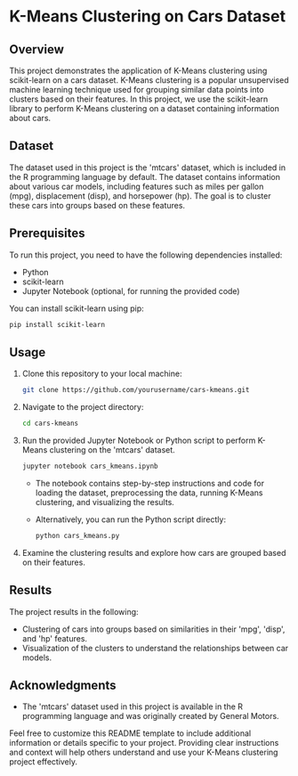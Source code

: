 # K-Means Clustering on Cars Dataset

## Overview

This project demonstrates the application of K-Means clustering using scikit-learn on a cars dataset. K-Means clustering is a popular unsupervised machine learning technique used for grouping similar data points into clusters based on their features. In this project, we use the scikit-learn library to perform K-Means clustering on a dataset containing information about cars.

## Dataset

The dataset used in this project is the 'mtcars' dataset, which is included in the R programming language by default. The dataset contains information about various car models, including features such as miles per gallon (mpg), displacement (disp), and horsepower (hp). The goal is to cluster these cars into groups based on these features.

## Prerequisites

To run this project, you need to have the following dependencies installed:

- Python
- scikit-learn
- Jupyter Notebook (optional, for running the provided code)

You can install scikit-learn using pip:

```bash
pip install scikit-learn
```

## Usage

1. Clone this repository to your local machine:

   ```bash
   git clone https://github.com/yourusername/cars-kmeans.git
   ```

2. Navigate to the project directory:

   ```bash
   cd cars-kmeans
   ```

3. Run the provided Jupyter Notebook or Python script to perform K-Means clustering on the 'mtcars' dataset.

   ```bash
   jupyter notebook cars_kmeans.ipynb
   ```

   - The notebook contains step-by-step instructions and code for loading the dataset, preprocessing the data, running K-Means clustering, and visualizing the results.
   - Alternatively, you can run the Python script directly:

     ```bash
     python cars_kmeans.py
     ```

4. Examine the clustering results and explore how cars are grouped based on their features.

## Results

The project results in the following:

- Clustering of cars into groups based on similarities in their 'mpg', 'disp', and 'hp' features.
- Visualization of the clusters to understand the relationships between car models.

## Acknowledgments

- The 'mtcars' dataset used in this project is available in the R programming language and was originally created by General Motors.

Feel free to customize this README template to include additional information or details specific to your project. Providing clear instructions and context will help others understand and use your K-Means clustering project effectively.
```
